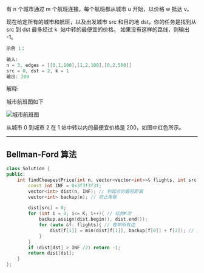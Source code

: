 有 n 个城市通过 m 个航班连接。每个航班都从城市 u 开始，以价格 w 抵达 v。

现在给定所有的城市和航班，以及出发城市 src 和目的地 dst，你的任务是找到从 src 到 dst 最多经过 k  站中转的最便宜的价格。 如果没有这样的路线，则输出 -1。

```cpp
示例 1：

输入:
n = 3, edges = [[0,1,100],[1,2,100],[0,2,500]]
src = 0, dst = 2, k = 1
输出: 200
```

解释:

城市航班图如下

![城市航班图](https://muyids.oss-cn-beijing.aliyuncs.com/995.png)

从城市 0 到城市 2 在 1 站中转以内的最便宜价格是 200，如图中红色所示。

---

## Bellman-Ford 算法

```cpp
class Solution {
public:
    int findCheapestPrice(int n, vector<vector<int>>& flights, int src, int dst, int K) {
        const int INF = 0x3f3f3f3f;
        vector<int> dist(n, INF); // 到起点的最短距离
        vector<int> backup(n); // 防止串联

        dist[src] = 0;
        for (int i = 0; i<= K; i++){ // 松弛K次
            backup.assign(dist.begin(), dist.end());
            for (auto &f: flights){ // 枚举所有边
                dist[f[1]] = min(dist[f[1]], backup[f[0]] + f[2]); // 更新最短路
            }
        }
        if (dist[dst] > INF /2) return -1;
        return dist[dst];
    }
};
```
